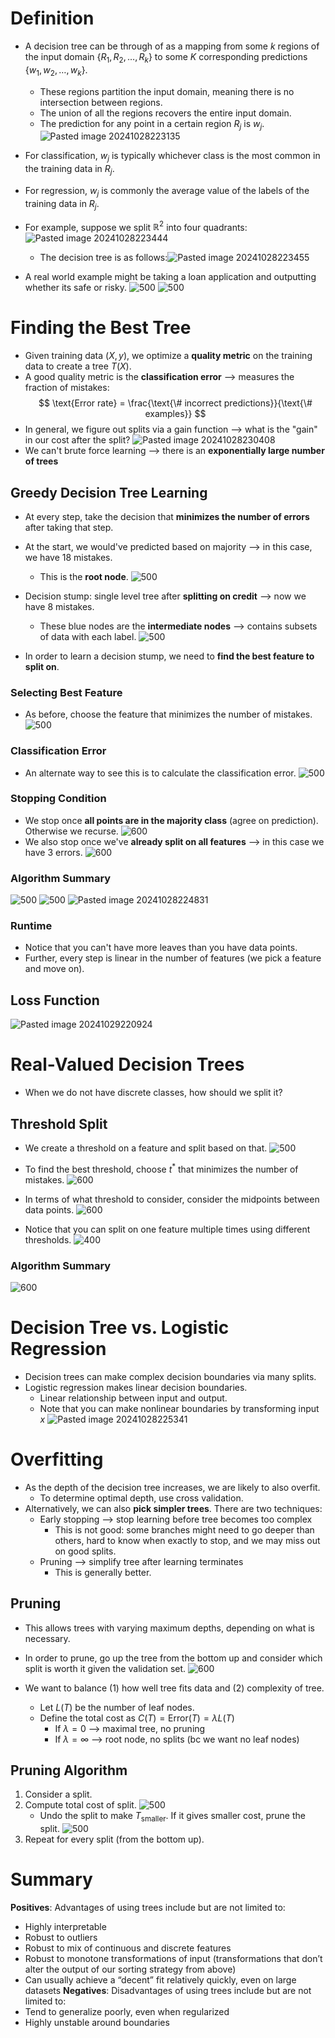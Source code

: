 # Definition
* A decision tree can be through of as a mapping from some $k$ regions of the input domain $\{R_{1}, R_{2}, \dots, R_{k}\}$ to some $K$ corresponding predictions $\{w_{1}, w_{2}, \dots, w_{k}\}$.
	* These regions partition the input domain, meaning there is no intersection between regions.
	* The union of all the regions recovers the entire input domain.
	* The prediction for any point in a certain region $R_j$ is $w_j$.
![Pasted image 20241028223135](Pasted%20image%2020241028223135.png)
* For classification, $w_j$ is typically whichever class is the most common in the training data in $R_j$.
* For regression, $w_j$ is commonly the average value of the labels of the training data in $R_j$.

* For example, suppose we split $\mathbb{R}^2$ into four quadrants:
		![Pasted image 20241028223444](Pasted%20image%2020241028223444.png)
	* The decision tree is as follows:![Pasted image 20241028223455](Pasted%20image%2020241028223455.png)

* A real world example might be taking a loan application and outputting whether its safe or risky.
		![500](Pasted%20image%2020241028223325.png)
		![500](Pasted%20image%2020241028223333.png)

# Finding the Best Tree
* Given training data $(X, y)$, we optimize a **quality metric** on the training data to create a tree $T(X)$.
* A good quality metric is the **classification error** ⟶ measures the fraction of mistakes:
$$
\text{Error rate} = \frac{\text{\# incorrect predictions}}{\text{\# examples}}
$$
* In general, we figure out splits via a gain function ⟶ what is the "gain" in our cost after the split?
![Pasted image 20241028230408](Pasted%20image%2020241028230408.png)
* We can't brute force learning ⟶ there is an **exponentially large number of trees**

## Greedy Decision Tree Learning
* At every step, take the decision that **minimizes the number of errors** after taking that step.

* At the start, we would've predicted based on majority ⟶ in this case, we have 18 mistakes.
	* This is the **root node**.
![500](Pasted%20image%2020241028224056.png)

* Decision stump: single level tree after **splitting on credit** ⟶ now we have 8 mistakes.
	* These blue nodes are the **intermediate nodes** ⟶ contains subsets of data with each label.
![500](Pasted%20image%2020241028224118.png)

* In order to learn a decision stump, we need to **find the best feature to split on**.

### Selecting Best Feature
* As before, choose the feature that minimizes the number of mistakes.
![500](Pasted%20image%2020241028224317.png)

### Classification Error
* An alternate way to see this is to calculate the classification error.
![500](Pasted%20image%2020241028224432.png)
### Stopping Condition
* We stop once **all points are in the majority class** (agree on prediction). Otherwise we recurse.
![600](Pasted%20image%2020241028224616.png)
* We also stop once we've **already split on all features** ⟶ in this case we have 3 errors.
![600](Pasted%20image%2020241028224651.png)
### Algorithm Summary
![500](Pasted%20image%2020241028224458.png)
![500](Pasted%20image%2020241028224743.png)
![Pasted image 20241028224831](Pasted%20image%2020241028224831.png)

### Runtime
* Notice that you can't have more leaves than you have data points.
* Further, every step is linear in the number of features (we pick a feature and move on).

## Loss Function
![Pasted image 20241029220924](Pasted%20image%2020241029220924.png)

# Real-Valued Decision Trees
* When we do not have discrete classes, how should we split it?

## Threshold Split
* We create a threshold on a feature and split based on that.
![500](Pasted%20image%2020241028225003.png)

* To find the best threshold, choose $t^*$ that minimizes the number of mistakes.
![600](Pasted%20image%2020241028225059.png)

* In terms of what threshold to consider, consider the midpoints between data points.
![600](Pasted%20image%2020241028225133.png)

* Notice that you can split on one feature multiple times using different thresholds.
![400](Pasted%20image%2020241028225210.png)

### Algorithm Summary
![600](Pasted%20image%2020241028225151.png)

# Decision Tree vs. Logistic Regression
* Decision trees can make complex decision boundaries via many splits.
* Logistic regression makes linear decision boundaries.
	* Linear relationship between input and output.
	* Note that you can make nonlinear boundaries by transforming input $x$
![Pasted image 20241028225341](Pasted%20image%2020241028225341.png)


# Overfitting
* As the depth of the decision tree increases, we are likely to also overfit.
	* To determine optimal depth, use cross validation.
* Alternatively, we can also **pick simpler trees**. There are two techniques:
	* Early stopping ⟶ stop learning before tree becomes too complex
		* This is not good: some branches might need to go deeper than others, hard to know when exactly to stop, and we may miss out on good splits.
	* Pruning ⟶ simplify tree after learning terminates
		* This is generally better.
## Pruning
* This allows trees with varying maximum depths, depending on what is necessary.
* In order to prune, go up the tree from the bottom up and consider which split is worth it given the validation set.
![600](Pasted%20image%2020241028225638.png)

* We want to balance (1) how well tree fits data and (2) complexity of tree.
	* Let $L(T)$ be the number of leaf nodes.
	* Define the total cost as $C(T) = \text{Error}(T) = \lambda L(T)$
		* If $\lambda = 0$ ⟶ maximal tree, no pruning
		* If $\lambda = \infty$ ⟶ root node, no splits (bc we want no leaf nodes)

## Pruning Algorithm
1. Consider a split.
2. Compute total cost of split.
	![500](Pasted%20image%2020241028225926.png)
	* Undo the split to make $T_{\text{smaller}}$. If it gives smaller cost, prune the split.
		![500](Pasted%20image%2020241028230032.png)
3. Repeat for every split (from the bottom up).

# Summary
**Positives**: Advantages of using trees include but are not limited to:
* Highly interpretable
* Robust to outliers
* Robust to mix of continuous and discrete features
* Robust to monotone transformations of input (transformations that don’t alter the output of our sorting strategy from above)
* Can usually achieve a “decent” fit relatively quickly, even on large datasets
**Negatives**: Disadvantages of using trees include but are not limited to:
* Tend to generalize poorly, even when regularized
* Highly unstable around boundaries
